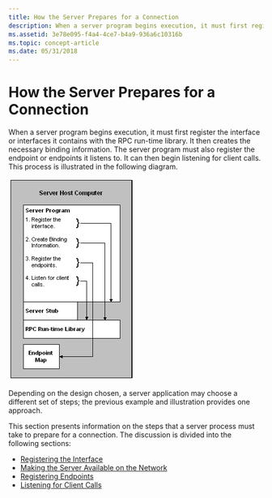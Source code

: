 ```yaml
---
title: How the Server Prepares for a Connection
description: When a server program begins execution, it must first register the interface or interfaces it contains with the RPC run-time library.
ms.assetid: 3e78e095-f4a4-4ce7-b4a9-936a6c10316b
ms.topic: concept-article
ms.date: 05/31/2018
---
```


# How the Server Prepares for a Connection

When a server program begins execution, it must first register the interface or interfaces it contains with the RPC run-time library. It then creates the necessary binding information. The server program must also register the endpoint or endpoints it listens to. It can then begin listening for client calls. This process is illustrated in the following diagram.

![an rpc server application prepares for client connections](images/srvrcon.png)

Depending on the design chosen, a server application may choose a different set of steps; the previous example and illustration provides one approach.

This section presents information on the steps that a server process must take to prepare for a connection. The discussion is divided into the following sections:

-   [Registering the Interface](registering-the-interface.md)
-   [Making the Server Available on the Network](making-the-server-available-on-the-network.md)
-   [Registering Endpoints](registering-endpoints.md)
-   [Listening for Client Calls](listening-for-client-calls.md)

 

 




